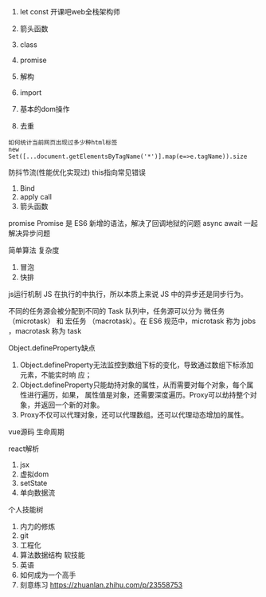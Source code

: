 1. let const 开课吧web全栈架构师
2. 箭头函数
3. class
4. promise
5. 解构
6. import

1. 基本的dom操作
2. 去重

```
如何统计当前⽹⻚出现过多少种html标签
new Set([...document.getElementsByTagName('*')].map(e=>e.tagName)).size

```

防抖节流(性能优化实现过)
this指向常⻅错误

1. Bind
2. apply call
3. 箭头函数

promise Promise 是 ES6 新增的语法，解决了回调地狱的问题 async await ⼀起解决异步问题

简单算法 复杂度

1. 冒泡
2. 快排

js运⾏机制 JS 在执⾏的中执⾏，所以本质上来说 JS 中的异步还是同步⾏为。

不同的任务源会被分配到不同的 Task 队列中，任务源可以分为 微任务（microtask） 和 宏任务 （macrotask）。在 ES6 规范中，microtask 称为 jobs ，macrotask 称为 task

Object.defineProperty缺点

1. Object.defineProperty⽆法监控到数组下标的变化，导致通过数组下标添加元素，不能实时响 应；
2. Object.defineProperty只能劫持对象的属性，从⽽需要对每个对象，每个属性进⾏遍历，如果， 属性值是对象，还需要深度遍历。Proxy可以劫持整个对象，并返回⼀个新的对象。
3. Proxy不仅可以代理对象，还可以代理数组。还可以代理动态增加的属性。

vue源码 ⽣命周期

react解析

1. jsx
2. 虚拟dom
3. setState
4. 单向数据流

个⼈技能树

1. 内⼒的修炼
2. git
3. ⼯程化
4. 算法数据结构 软技能
1. 英语
2. 如何成为⼀个⾼⼿
3. 刻意练习
   https://zhuanlan.zhihu.com/p/23558753